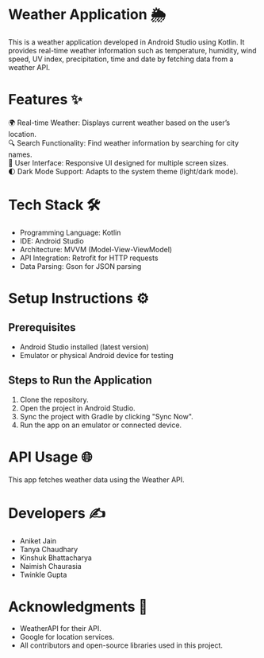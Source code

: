<h1>Weather Application 🌦️</h1>
This is a weather application developed in Android Studio using Kotlin. It provides real-time weather information such as temperature, humidity, wind speed, UV index, precipitation, time and date by fetching data from a weather API.
<h1>Features ✨</h1>
🌍 Real-time Weather: Displays current weather based on the user’s location.
<br>
🔍 Search Functionality: Find weather information by searching for city names.
<br>
📱 User Interface: Responsive UI designed for multiple screen sizes.
<br>
🌓 Dark Mode Support: Adapts to the system theme (light/dark mode).
<h1>Tech Stack 🛠️</h1>
<ul>
<li>Programming Language: Kotlin</li>
<li>IDE: Android Studio</li>
<li>Architecture: MVVM (Model-View-ViewModel)</li>
<li>API Integration: Retrofit for HTTP requests</li>
<li>Data Parsing: Gson for JSON parsing</li>
</ul>
<h1>Setup Instructions ⚙️</h1>
<h2>Prerequisites</h2>
<ul>
<li>Android Studio installed (latest version)</li>
<li>Emulator or physical Android device for testing</li></ul>
<h2>Steps to Run the Application</h2>
<ol>
<li>Clone the repository.</li>
<li>Open the project in Android Studio.</li>
<li>Sync the project with Gradle by clicking "Sync Now".</li>
<li>Run the app on an emulator or connected device.</li>
</ol>
<h1>API Usage 🌐</h1>
This app fetches weather data using the Weather API.
<h1>Developers ✍️</h1>
<ul>
<li>Aniket Jain</li>
<li>Tanya Chaudhary</li>
<li>Kinshuk Bhattacharya</li>
<li>Naimish Chaurasia</li>
<li>Twinkle Gupta</li>
</ul>
<h1>Acknowledgments 🙏</h1>
<ul>
<li>WeatherAPI for their API.</li>
<li>Google for location services.</li>
<li>All contributors and open-source libraries used in this project.</li>
</ul>

